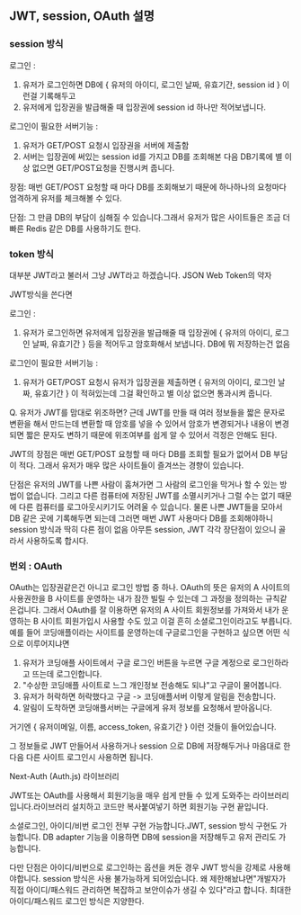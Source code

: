 ## JWT, session, OAuth 설명

### session 방식

로그인 :

1. 유저가 로그인하면 DB에 { 유저의 아이디, 로그인 날짜, 유효기간, session id } 이런걸 기록해두고
2. 유저에게 입장권을 발급해줄 때 입장권에 session id 하나만 적어보냅니다.

로그인이 필요한 서버기능 :

1. 유저가 GET/POST 요청시 입장권을 서버에 제출함
2. 서버는 입장권에 써있는 session id를 가지고 DB를 조회해본 다음 DB기록에 별 이상 없으면 GET/POST요청을 진행시켜 줍니다.

장점: 매번 GET/POST 요청할 때 마다 DB를 조회해보기 때문에 하나하나의 요청마다 엄격하게 유저를 체크해볼 수 있다.

단점: 그 만큼 DB의 부담이 심해질 수 있습니다.그래서 유저가 많은 사이트들은 조금 더 빠른 Redis 같은 DB를 사용하기도 한다.

### token 방식

대부분 JWT라고 불러서 그냥 JWT라고 하겠습니다. JSON Web Token의 약자

JWT방식을 쓴다면

로그인 :

1. 유저가 로그인하면 유저에게 입장권을 발급해줄 때 입장권에 { 유저의 아이디, 로그인 날짜, 유효기간 } 등을 적어두고 암호화해서 보냅니다. DB에 뭐 저장하는건 없음

로그인이 필요한 서버기능 :

1. 유저가 GET/POST 요청시
   유저가 입장권을 제출하면 { 유저의 아이디, 로그인 날짜, 유효기간 } 이 적혀있는데 그걸 확인하고 별 이상 없으면 통과시켜 줍니다.

Q. 유저가 JWT를 맘대로 위조하면?
근데 JWT를 만들 때 여러 정보들을 짧은 문자로 변환을 해서 만드는데 변환할 때 암호를 넣을 수 있어서 암호가 변경되거나 내용이 변경되면 짧은 문자도 변하기 때문에 위조여부를 쉽게 알 수 있어서 걱정은 안해도 된다.

JWT의 장점은 매번 GET/POST 요청할 때 마다 DB를 조회할 필요가 없어서 DB 부담이 적다.
그래서 유저가 매우 많은 사이트들이 즐겨쓰는 경향이 있습니다.

단점은 유저의 JWT를 나쁜 사람이 훔쳐가면 그 사람의 로그인을 막거나 할 수 있는 방법이 없습니다.
그리고 다른 컴퓨터에 저장된 JWT를 소멸시키거나 그럴 수는 없기 때문에 다른 컴퓨터를 로그아웃시키기도 어려울 수 있습니다.
물론 나쁜 JWT들을 모아서 DB 같은 곳에 기록해두면 되는데 그러면 매번 JWT 사용마다 DB를 조회해야하니 session 방식과 딱히 다른 점이 없음
아무튼 session, JWT 각각 장단점이 있으니 골라서 사용하도록 합시다.

### 번외 : OAuth

OAuth는 입장권같은건 아니고 로그인 방법 중 하나.
OAuth의 뜻은 유저의 A 사이트의 사용권한을 B 사이트를 운영하는 내가 잠깐 빌릴 수 있는데 그 과정을 정의하는 규칙같은겁니다.
그래서 OAuth를 잘 이용하면 유저의 A 사이트 회원정보를 가져와서 내가 운영하는 B 사이트 회원가입시 사용할 수도 있고
이걸 흔히 소셜로그인이라고도 부릅니다.
예를 들어 코딩애플이라는 사이트를 운영하는데 구글로그인을 구현하고 싶으면 어떤 식으로 이루어지냐면

1. 유저가 코딩애플 사이트에서 구글 로그인 버튼을 누르면 구글 계정으로 로그인하라고 뜨는데 로그인합니다.
2. "수상한 코딩애플 사이트로 느그 개인정보 전송해도 되냐"고 구글이 물어봅니다.
3. 유저가 허락하면 허락했다고 구글 -> 코딩애플서버 이렇게 알림을 전송합니다.
4. 알림이 도착하면 코딩애플서버는 구글에게 유저 정보를 요청해서 받아옵니다.

거기엔 { 유저이메일, 이름, access_token, 유효기간 } 이런 것들이 들어있습니다.

그 정보들로 JWT 만들어서 사용하거나 session 으로 DB에 저장해두거나 마음대로 한 다음 다른 사이트 로그인시 사용하면 됩니다.

Next-Auth (Auth.js) 라이브러리

JWT또는 OAuth를 사용해서 회원기능을 매우 쉽게 만들 수 있게 도와주는 라이브러리입니다.라이브러리 설치하고 코드만 복사붙여넣기 하면 회원기능 구현 끝입니다.

소셜로그인, 아이디/비번 로그인 전부 구현 가능합니다.JWT, session 방식 구현도 가능합니다.
DB adapter 기능을 이용하면 DB에 session을 저장해두고 유저 관리도 가능합니다.

다만 단점은 아이디/비번으로 로그인하는 옵션을 켜둔 경우 JWT 방식을 강제로 사용해야합니다.
session 방식은 사용 불가능하게 되어있습니다.
왜 제한해놨냐면"개발자가 직접 아이디/패스워드 관리하면 복잡하고 보안이슈가 생길 수 있다"라고 합니다.
최대한 아이디/패스워드 로그인 방식은 지양한다.

